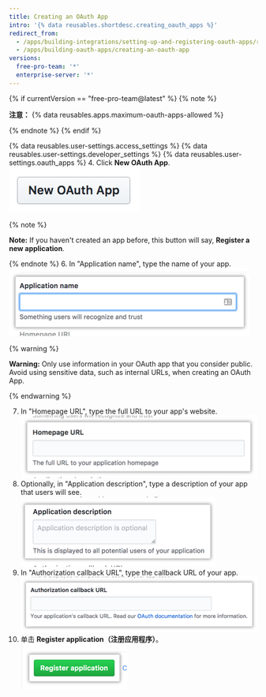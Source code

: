 ```yaml
---
title: Creating an OAuth App
intro: '{% data reusables.shortdesc.creating_oauth_apps %}'
redirect_from:
  - /apps/building-integrations/setting-up-and-registering-oauth-apps/registering-oauth-apps/
  - /apps/building-oauth-apps/creating-an-oauth-app
versions:
  free-pro-team: '*'
  enterprise-server: '*'
---
```


{% if currentVersion == "free-pro-team@latest" %}
{% note %}

  **注意：** {% data reusables.apps.maximum-oauth-apps-allowed %}

{% endnote %}
{% endif %}

{% data reusables.user-settings.access_settings %}
{% data reusables.user-settings.developer_settings %}
{% data reusables.user-settings.oauth_apps %}
4. Click **New OAuth App**. ![Button to create a new OAuth app](/assets/images/oauth-apps/oauth_apps_new_app.png)

  {% note %}

  **Note:** If you haven't created an app before, this button will say, **Register a new application**.

  {% endnote %}
6. In "Application name", type the name of your app. ![Field for the name of your app](/assets/images/oauth-apps/oauth_apps_application_name.png)

  {% warning %}

  **Warning:**  Only use information in your OAuth app that you consider public. Avoid using sensitive data, such as internal URLs, when creating an OAuth App.

  {% endwarning %}

7. In "Homepage URL", type the full URL to your app's website. ![Field for the homepage URL of your app](/assets/images/oauth-apps/oauth_apps_homepage_url.png)
8. Optionally, in "Application description", type a description of your app that users will see. ![Field for a description of your app](/assets/images/oauth-apps/oauth_apps_application_description.png)
9. In "Authorization callback URL", type the callback URL of your app. ![Field for the authorization callback URL of your app](/assets/images/oauth-apps/oauth_apps_authorization_callback_url.png)
10. 单击 **Register application（注册应用程序）**。 ![Button to register an application](/assets/images/oauth-apps/oauth_apps_register_application.png)
